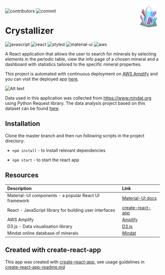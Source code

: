<img align="right" width="15%" src="./public/readme.gif"/>

![contributors](https://img.shields.io/github/contributors/XandraV/crystallizer?color=gold)
![commit](https://img.shields.io/github/last-commit/XandraV/crystallizer?color=cyan)

# Crystallizer 

![javascript](https://img.shields.io/badge/-JavaScript-F7DF1E?style=flat-square&logo=javascript&logoColor=black)
![react](https://img.shields.io/badge/-React-45b8d8?style=flat-square&logo=react&logoColor=white)
![styled](https://img.shields.io/badge/-Styled_Components-db7092?style=flat-square&logo=styled-components&logoColor=white)
![material-ui](https://img.shields.io/badge/-MaterialUI-0081CB?style=flat-square&logo=material-ui&logoColor=white)
![aws](https://img.shields.io/badge/-Amazon%20AWS-007ACC?style=flat-square&logo=Amazon%20Aws&logoColor=white)

A React application that allows the user to search for minerals by selecting elements in the periodic table, view the info page of a chosen mineral and a dashboard with statistics tailored to the specific mineral properties.

This project is automated with continuous deployment on [AWS Amplify](https://aws.amazon.com/amplify/) and you can visit the deployed app [here](https://master.d2773e6759xldj.amplifyapp.com/).

![Alt text](https://crystallizer.s3.eu-west-2.amazonaws.com/crystallizer.gif)

Data used in this application was collected from https://www.mindat.org using Python Request library.
The data analysis project based on this dataset can be found [here](https://github.com/XandraV/python-data-visualisation).

## Installation

Clone the master branch and then run following scripts in the project directory:


* `npm install` - to install relevant dependencies

* `npm start` - to start the react app

## Resources

| Description | Link     |
| :------------- | :------------- |
| Material-UI components - a popular React UI framework       | [Material-UI docs](https://material-ui.com/getting-started/installation/) |
| React - JavaScript library for building user interfaces            | [create-react-app](https://github.com/facebook/create-react-app)          |
|AWS Amplify |  [Amplify](https://aws.amazon.com/amplify/)
| D3.js - Data visualisation library  | [D3.js](https://d3js.org/) |
| Mindat online database of minerals | [Mindat](https://www.mindat.org/)|

## Created with create-react-app

This app was created with [create-react-app](https://github.com/facebook/create-react-app), see usage guidelines in [create-react-app-readme.md](create-react-app-readme.md)
